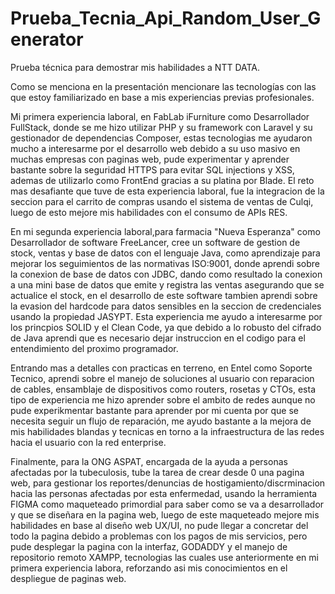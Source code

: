 # Prueba_Tecnia_Api_Random_User_Generator
Prueba técnica para demostrar mis habilidades a NTT DATA.

Como se menciona en la presentación mencionare las tecnologías con las que estoy familiarizado en base a mis experiencias previas profesionales.

Mi primera experiencia laboral, en FabLab iFurniture como Desarrollador FullStack, donde se me hizo utilizar PHP y su framework con Laravel y su gestionador de dependencias Composer, estas tecnologias me ayudaron mucho a interesarme por el desarrollo web debido a su uso masivo en muchas empresas con paginas web, pude experimentar y aprender bastante sobre la seguridad HTTPS para evitar SQL injections y XSS, ademas de utilizarlo como FrontEnd gracias a su platina por Blade. El reto mas desafiante que tuve de esta experiencia laboral, fue la integracion de la seccion para el carrito de compras usando el sistema de ventas de Culqi, luego de esto mejore mis habilidades con el consumo de APIs RES.

En mi segunda experiencia laboral,para farmacia "Nueva Esperanza" como Desarrollador de software FreeLancer, cree un software de gestion de stock, ventas y base de datos con el lenguaje Java, como aprendizaje para mejorar los seguimientos de las normativas ISO:9001, donde aprendi sobre la conexion de base de datos con JDBC, dando como resultado la conexion a una mini base de datos que emite y registra las ventas asegurando que se actualice el stock, en el desarrollo de este software tambien aprendi sobre la evasion del hardcode para datos sensibles en la seccion de credenciales usando la propiedad JASYPT. Esta experiencia me ayudo a interesarme por los princpios SOLID y el Clean Code, ya que debido a lo robusto del cifrado de Java aprendi que es necesario dejar instruccion en el codigo para el entendimiento del proximo programador.

Entrando mas a detalles con practicas en terreno, en Entel como Soporte Tecnico, aprendi sobre el manejo de soluciones al usuario con reparacion de cables, ensamblaje de dispositivos como routers, rosetas y CTOs, esta tipo de experiencia me hizo aprender sobre el ambito de redes aunque no pude experikmentar bastante para aprender por mi cuenta por que se necesita seguir un flujo de reparación, me ayudo bastante a la mejora de mis habilidades blandas y tecnicas en torno a la infraestructura de las redes hacia el usuario con la red enterprise.

Finalmente, para la ONG ASPAT, encargada de la ayuda a personas afectadas por la tubeculosis, tube la tarea de crear desde 0 una pagina web, para gestionar los reportes/denuncias de hostigamiento/discrminacion hacia las personas afectadas por esta enfermedad, usando la herramienta FIGMA como maqueteado primordial para saber como se va a desarrollador y que se diseñara en la pagina web, luego de este maqueteado mejore mis habilidades en base al diseño web UX/UI, no pude llegar a concretar del todo la pagina debido a problemas con los pagos de mis servicios, pero pude desplegar la pagina con la interfaz, GODADDY y el manejo de repositorio remoto XAMPP, tecnologias las cuales use anteriormente en mi primera experiencia labora, reforzando asi mis conocimientos en el despliegue de paginas web.
